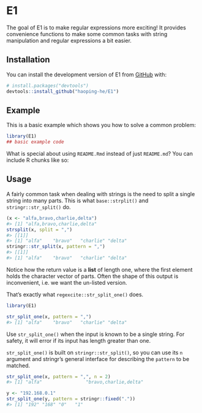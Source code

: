
<!-- README.md is generated from README.Rmd. Please edit that file -->

# E1

<!-- badges: start -->
<!-- badges: end -->

The goal of E1 is to make regular expressions more exciting! It provides
convenience functions to make some common tasks with string manipulation
and regular expressions a bit easier.

## Installation

You can install the development version of E1 from
[GitHub](https://github.com/) with:

``` r
# install.packages("devtools")
devtools::install_github("haoping-he/E1")
```

## Example

This is a basic example which shows you how to solve a common problem:

``` r
library(E1)
## basic example code
```

What is special about using `README.Rmd` instead of just `README.md`?
You can include R chunks like so:

## Usage

A fairly common task when dealing with strings is the need to split a
single string into many parts. This is what `base::strplit()` and
`stringr::str_split()` do.

``` r
(x <- "alfa,bravo,charlie,delta")
#> [1] "alfa,bravo,charlie,delta"
strsplit(x, split = ",")
#> [[1]]
#> [1] "alfa"    "bravo"   "charlie" "delta"
stringr::str_split(x, pattern = ",")
#> [[1]]
#> [1] "alfa"    "bravo"   "charlie" "delta"
```

Notice how the return value is a **list** of length one, where the first
element holds the character vector of parts. Often the shape of this
output is inconvenient, i.e. we want the un-listed version.

That’s exactly what `regexcite::str_split_one()` does.

``` r
library(E1)

str_split_one(x, pattern = ",")
#> [1] "alfa"    "bravo"   "charlie" "delta"
```

Use `str_split_one()` when the input is known to be a single string. For
safety, it will error if its input has length greater than one.

`str_split_one()` is built on `stringr::str_split()`, so you can use its
`n` argument and stringr’s general interface for describing the
`pattern` to be matched.

``` r
str_split_one(x, pattern = ",", n = 2)
#> [1] "alfa"                "bravo,charlie,delta"

y <- "192.168.0.1"
str_split_one(y, pattern = stringr::fixed("."))
#> [1] "192" "168" "0"   "1"
```
